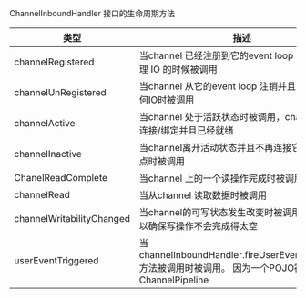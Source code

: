 ChannelInboundHandler 接口的生命周期方法

| 类型                      | 描述                                                         |
| ------------------------- | ------------------------------------------------------------ |
| channelRegistered         | 当channel 已经注册到它的event loop 并且能够处理 IO 的时候被调用 |
| channelUnRegistered       | 当channel 从它的event loop 注销并且无法处理任何IO时被调用    |
| channelActive             | 当channel 处于活跃状态时被调用，channel已经连接/绑定并且已经就绪 |
| channelInactive           | 当channel离开活动状态并且不再连接它的远程节点时被调用        |
| ChanelReadComplete        | 当channel 上的一个读操作完成时被调用                         |
| channelRead               | 当从channel 读取数据时被调用                                 |
| channelWritabilityChanged | 当channel的可写状态发生改变时被调用，用户可以确保写操作不会完成得太空 |
| userEventTriggered        | 当channelInboundHandler.fireUserEventTriggered方法被调用时被调用。 因为一个POJO被传进了ChannelPipeline |

